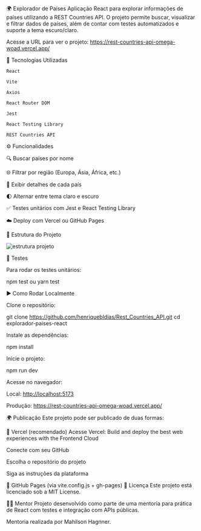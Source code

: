 🌍 Explorador de Países
Aplicação React para explorar informações de países utilizando a REST Countries API. O projeto permite buscar, visualizar e filtrar dados de países, além de contar com testes automatizados e suporte a tema escuro/claro.

Acesse a URL para ver o projeto: https://rest-countries-api-omega-woad.vercel.app/

🚀 Tecnologias Utilizadas
    
    React

    Vite

    Axios

    React Router DOM

    Jest

    React Testing Library

    REST Countries API


⚙️ Funcionalidades

  🔍 Buscar países por nome

  🌐 Filtrar por região (Europa, Ásia, África, etc.)

  🧾 Exibir detalhes de cada país

  🌓 Alternar entre tema claro e escuro

  ✅ Testes unitários com Jest e React Testing Library

  ☁️ Deploy com Vercel ou GitHub Pages


📁 Estrutura do Projeto


![estrutura projeto](https://github.com/user-attachments/assets/d772af79-23f6-4a30-94f1-0d3ad12e7959)


🧪 Testes

  Para rodar os testes unitários:

  npm test
    ou
  yarn test


▶️ Como Rodar Localmente

Clone o repositório:

  git clone <https://github.com/henriquebldias/Rest_Countries_API.git>  cd explorador-paises-react

Instale as dependências:

  npm install

Inicie o projeto:

  npm run dev

Acesse no navegador: 

Local: <http://localhost:5173>

Produção: https://rest-countries-api-omega-woad.vercel.app/

🌍 Publicação
Este projeto pode ser publicado de duas formas:

🔹 Vercel (recomendado)
Acesse Vercel: Build and deploy the best web experiences with the Frontend Cloud

Conecte com seu GitHub

Escolha o repositório do projeto

Siga as instruções da plataforma

🔹 GitHub Pages (via vite.config.js + gh-pages)
📄 Licença
Este projeto está licenciado sob a MIT License.

🙋‍♂️ Mentor
Projeto desenvolvido como parte de uma mentoria para prática de React com testes e integração com APIs públicas.

Mentoria realizada por Mahilson Hagnner.
